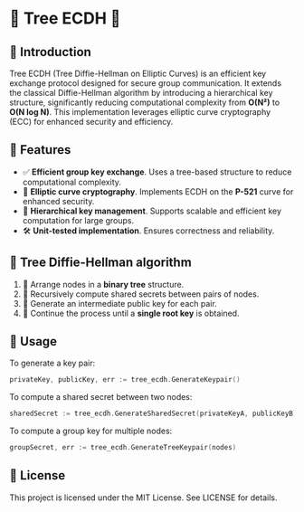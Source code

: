 # 🌳 Tree ECDH 🔐

## 🚀 Introduction

Tree ECDH (Tree Diffie-Hellman on Elliptic Curves) is an efficient key exchange protocol designed for secure group communication. It extends the classical Diffie-Hellman algorithm by introducing a hierarchical key structure, significantly reducing computational complexity from **O(N²)** to **O(N log N)**. This implementation leverages elliptic curve cryptography (ECC) for enhanced security and efficiency.

## 🎯 Features

- ✅ **Efficient group key exchange**. Uses a tree-based structure to reduce computational complexity.
- 🔐 **Elliptic curve cryptography**. Implements ECDH on the **P-521** curve for enhanced security.
- 🌲 **Hierarchical key management**. Supports scalable and efficient key computation for large groups.
- 🛠️ **Unit-tested implementation**. Ensures correctness and reliability.

## 🌳 Tree Diffie-Hellman algorithm

1. 🌲 Arrange nodes in a **binary tree** structure.
2. 🔄 Recursively compute shared secrets between pairs of nodes.
3. 🔑 Generate an intermediate public key for each pair.
4. 🎯 Continue the process until a **single root key** is obtained.

## 📝 Usage

To generate a key pair:

```go
privateKey, publicKey, err := tree_ecdh.GenerateKeypair()
```

To compute a shared secret between two nodes:

```go
sharedSecret := tree_ecdh.GenerateSharedSecret(privateKeyA, publicKeyB)
```

To compute a group key for multiple nodes:

```go
groupSecret, err := tree_ecdh.GenerateTreeKeypair(nodes)
```

## 📜 License

This project is licensed under the MIT License. See LICENSE for details.
